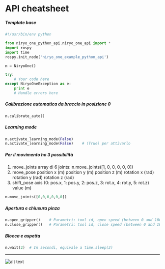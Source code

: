 # API cheatsheet 

##### Template base

```python
#!/usr/bin/env python

from niryo_one_python_api.niryo_one_api import *
import rospy
import time
rospy.init_node('niryo_one_example_python_api')

n = NiryoOne()

try:
    # Your code here
except NiryoOneException as e:
    print e
    # Handle errors here
```

##### Calibrazione automatica da braccio in posizione 0
```python
n.calibrate_auto()
```

##### Learning mode
```python
n.activate_learning_mode(False)
n.activate_learning_mode(False)    # (True) per attivarlo
```

##### Per il movimento ho 3 possibilità
1. move_joints
    array di 6 joints: n.move_joints([1, 0, 0, 0, 0, 0])
2. move_pose
position x (m)
position y (m)
position z (m)
rotation x (rad)
rotation y (rad)
rotation z (rad)
3. shift_pose
    axis (0: pos.x, 1: pos.y, 2: pos.z, 3: rot.x, 4: rot.y, 5: rot.z)
    value (m)
```python
n.move_joints([0,0,0,0,0,0])

```

##### Apertura e chiusura pinza
```python
n.open_gripper()    # Parametri: tool id, open speed (between 0 and 1000, meglio tra 100 and 500)
n.close_gripper()   # Parametri: tool id, close speed (between 0 and 1000, meglio tra 100 and 500)
```

##### Blocca e aspetta
```python
n.wait(2)  # In secondi, equivale a time.sleep(2)
```

___
![alt text](https://gavazzionline.files.wordpress.com/2014/01/img_6916.jpg?w=300)
